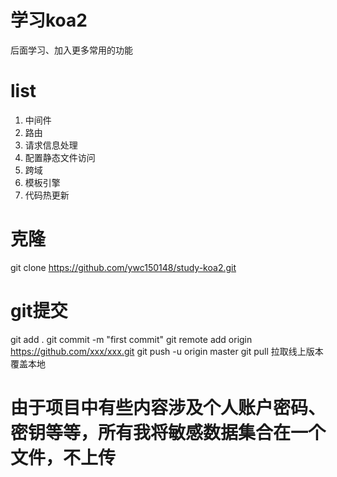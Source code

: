 # 学习koa2
后面学习、加入更多常用的功能

# list
1. 中间件
2. 路由
3. 请求信息处理
4. 配置静态文件访问
5. 跨域
6. 模板引擎
7. 代码热更新

# 克隆
git clone https://github.com/ywc150148/study-koa2.git
# git提交
git add .
git commit -m "first commit"
git remote add origin https://github.com/xxx/xxx.git
git push -u origin master
git pull 拉取线上版本覆盖本地

# 由于项目中有些内容涉及个人账户密码、密钥等等，所有我将敏感数据集合在一个文件，不上传